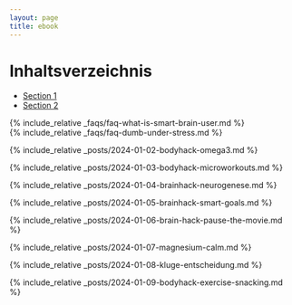 ```yaml
---
layout: page
title: ebook
---
```


# Inhaltsverzeichnis
- [Section 1](#id-section1)
- [Section 2](#id-section2)

<div id='id-section1'/>
{% include_relative _faqs/faq-what-is-smart-brain-user.md %}

<div id='id-section2'/>
{% include_relative _faqs/faq-dumb-under-stress.md %}


<!---
{% include_relative _posts/2024-01-01-brainhack-productivity.md %}

-->

{% include_relative _posts/2024-01-02-bodyhack-omega3.md %}

{% include_relative _posts/2024-01-03-bodyhack-microworkouts.md %}

{% include_relative _posts/2024-01-04-brainhack-neurogenese.md %}

{% include_relative _posts/2024-01-05-brainhack-smart-goals.md %}

{% include_relative _posts/2024-01-06-brain-hack-pause-the-movie.md %}

{% include_relative _posts/2024-01-07-magnesium-calm.md %}

{% include_relative _posts/2024-01-08-kluge-entscheidung.md %}

{% include_relative _posts/2024-01-09-bodyhack-exercise-snacking.md %}


